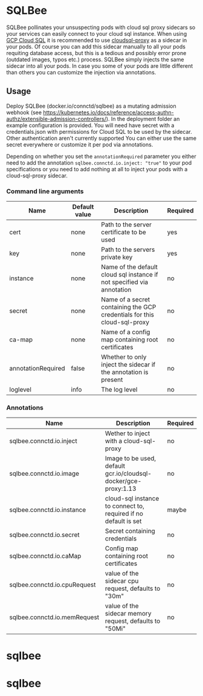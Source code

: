 # SQLBee

SQLBee pollinates your unsuspecting pods with cloud sql proxy sidecars
so your services can easily connect to your cloud sql instance.
When using [GCP Cloud SQL](https://cloud.google.com/sql/docs/) it is recommended to use
[cloudsql-proxy](https://github.com/GoogleCloudPlatform/cloudsql-proxy) as a sidecar in your pods.
Of course you can add this sidecar manually to all your pods requiting database access, but this
is a tedious and possibly error prone (outdated images, typos etc.) process. SQLBee simply injects
the same sidecar into all your pods. In case you some of your pods are little different than others
you can customize the injection via annotations.

## Usage

Deploy SQLBee (docker.io/connctd/sqlbee) as a mutating admission webhook 
(see https://kubernetes.io/docs/reference/access-authn-authz/extensible-admission-controllers/).
In the deployment folder an example configuration is provided. You will need have secret with
a credentials.json with permissions for Cloud SQL to be used by the sidecar. Other authentication
aren't currently supported You can either use the same secret everywhere or customize it per pod
via annotations.

Depending on whether you set the `annotationRequired` parameter you either need to add the annotation
`sqlbee.connctd.io.inject: "true"` to your pod specifications or you need to add nothing at all
to inject your pods with a cloud-sql-proxy sidecar.

### Command line arguments

| Name | Default value | Description | Required |
| ---- | ------------- | ----------- | ---------|
| cert | none          | Path to the server certificate to be used | yes |
| key  | none          | Path to the servers private key | yes |
| instance | none      | Name of the default cloud sql instance if not specified via annotation | no |
| secret | none | Name of a secret containing the GCP credentials for this cloud-sql-proxy | no |
| ca-map | none | Name of a config map containing root certificates | no |
| annotationRequired | false | Whether to only inject the sidecar if the annotation is present | no |
| loglevel | info | The log level | no |

### Annotations

| Name | Description | Required |
| ---- | ----------- | -------- |
| sqlbee.connctd.io.inject | Wether to inject with a cloud-sql-proxy | no |
| sqlbee.connctd.io.image | Image to be used, default gcr.io/cloudsql-docker/gce-proxy:1.13 | no |
| sqlbee.connctd.io.instance | cloud-sql instance to connect to, required if no default is set | maybe |
| sqlbee.connctd.io.secret | Secret containing credentials | no |
| sqlbee.connctd.io.caMap | Config map containing root certificates | no | 
| sqlbee.connctd.io.cpuRequest | value of the sidecar cpu request, defaults to "30m" | no | 
| sqlbee.connctd.io.memRequest | value of the sidecar memory request, defaults to "50Mi" | no |


# sqlbee
# sqlbee
